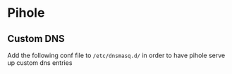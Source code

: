 # Pihole

## Custom DNS

Add the following conf file to ```/etc/dnsmasq.d/``` in order to have pihole serve up custom dns entries
